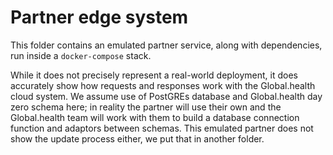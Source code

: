 # Partner edge system

This folder contains an emulated partner service, along with dependencies, run inside a `docker-compose` stack.

While it does not precisely represent a real-world deployment, it does accurately show how requests and responses work with the Global.health cloud system. We assume use of PostGREs database and Global.health day zero schema here; in reality the partner will use their own and the Global.health team will work with them to build a database connection function and adaptors between schemas. This emulated partner does not show the update process either, we put that in another folder.

